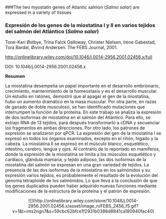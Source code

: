 ###The two myostatin genes of Atlantic salmon (*Salmo salar*) are expressed in a variety of tissues
### Expresión de los genes de la miostatina I y II en varios tejidos del salmón del Atlántico (*Salmo salar*)
Tone-Kari Østbye, Trina Falck Galloway, Christer Nielsen, Irene Gabestad, Tora Bardal, Øivind Andersen. The FEBS Journal, 2001.

<http://onlinelibrary.wiley.com/doi/10.1046/j.0014-2956.2001.02456.x/full>

DOI: 10.1046/j.0014-2956.2001.02456.x

**Resumen**

La miostatina desempeña un papel importante en el desarrollo embrionario, crecimiento, mantenimiento de la homeostasis y en el desarrollo muscular. Un estudio en ratones, demostró que al apagar el gen de la miostatina, hubo un aumento dramático en la masa muscular. Por otra parte, en razas de ganado de doble musculoso, se han identificado mutaciones que interrumpen la función de la proteína. En este trabajo se analiza la expresión de dos isoformas de miostatina en el salmón del Atlántico. Para ello, se extrajo RNA de 13 tejidos, para después transformarlo a cDNA y secuenciar los fragmentos en ambas direcciones. Por otro lado, los patrones de expresión se analizaron por qPCR. La expresión del gen de la miostatina I se expresó en todos los órganos examinados, excepto en el riñón, hígado y la cabeza. La miostatina II se expresó en el músculo blanco, esquelético, intestino, cerebro, lengua y ojos. Al contrario de lo reportado en mamíferos, donde la expresión de la miostatina se limita a los músculos esquelético y cardíaco, glándula mamaria, y tejido adiposo, las dos isoformas de la miostatina del salmón se expresan en una gran variedad de tejidos. La presencia de las dos isoformas de la miostatina en los salmónidos y su expresión varios tejidos, es probablemente el resultado de la evolución del genoma tetraploide de los salmónidos. Lo que lleva a la conclusión de que los genes duplicados pueden haber adquirido nuevas funciones mediante modificaciones de la estructura de la proteína y el patrón de expresión.



<center>![](http://onlinelibrary.wiley.com/store/10.1046/j.0014-2956.2001.02456.x/asset/image_n/FEBS_2456_f5.gif?v=1&t=ims2ngn7&s=59cbc62bfce1f2931b0388d8841ca180940fac40)</center>

